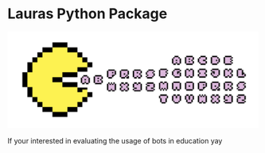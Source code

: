 # Lauras Python Package
![Screenshot](pics/pacman.png)

If your interested in evaluating the usage of bots in education yay 
